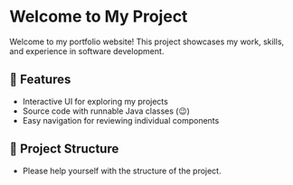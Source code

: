 # Welcome to My Project

Welcome to my portfolio website! This project showcases my work, skills, and experience in software development.

## 🚀 Features

- Interactive UI for exploring my projects
- Source code with runnable Java classes (:wink:)
- Easy navigation for reviewing individual components

## 📂 Project Structure  

- Please help yourself with the structure of the project.